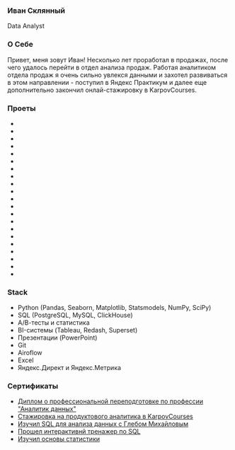 ### Иван Склянный
Data Analyst

### О Себе
Привет, меня зовут Иван! Несколько лет проработал в продажах, после чего удалось перейти в отдел анализа продаж. Работая аналитиком отдела продаж я очень сильно увлекся данными и захотел развиваться в этом направлении - поступил в Яндекс Практикум и далее еще дополнительно закончил онлай-стажировку в KarpovCourses.

### Проеты
-
-
-
-
-
-
-
-
-
-
-
-
-
-
-
-
-
-
-
-
-

### Stack

- Python (Pandas, Seaborn, Matplotlib, Statsmodels, NumPy, SciPy)
- SQL (PostgreSQL, MySQL, ClickHouse)
- А/В-тесты и статистика
- BI-системы (Tableau, Redash, Superset)
- Презентации (PowerPoint)
- Git
- Airoflow
- Excel
- Яндекс.Директ и Яндекс.Метрика 

### Сертификаты
- [Диплом о профессиональной переподготовке по профессии "Аналитик данных"](https://disk.yandex.ru/i/UGBVGsNG5U3DkQ)
- [Стажировка на продуктового аналитика в KarpovCourses](https://disk.yandex.ru/i/SW2M_z8rVTApeQ)
- [Изучил SQL для анализа данных с Глебом Михайловым](https://disk.yandex.ru/i/WLscsAtng42w3w)
- [Прошел интерактивнй тренажер по SQL](https://disk.yandex.ru/i/51hzXH26JX5wBA)
- [Изучил основы статистики](https://disk.yandex.ru/i/FInDmFeVTiYkBg)

